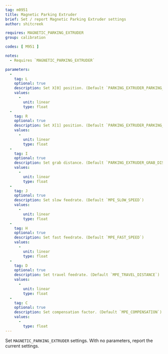 ```yaml
---
tag: m0951
title: Magnetic Parking Extruder
brief: Set / report Magnetic Parking Extruder settings
author: shitcreek

requires: MAGNETIC_PARKING_EXTRUDER
group: calibration

codes: [ M951 ]

notes:
  - Requires `MAGNETIC_PARKING_EXTRUDER`

parameters:
  -
    tag: L
    optional: true
    description: Set X[0] position. (Default `PARKING_EXTRUDER_PARKING_X`)
    values:
      -
        unit: linear
        type: float
  -
    tag: R
    optional: true
    description: Set X[1] position. (Default `PARKING_EXTRUDER_PARKING_X`)
    values:
      -
        unit: linear
        type: float
  -
    tag: I
    optional: true
    description: Set grab distance. (Default `PARKING_EXTRUDER_GRAB_DISTANCE`)
    values:
      -
        unit: linear
        type: float
  -
    tag: J
    optional: true
    description: Set slow feedrate. (Default `MPE_SLOW_SPEED`)
    values:
      -
        unit: linear
        type: float
  -
    tag: H
    optional: true
    description: Set fast feedrate. (Default `MPE_FAST_SPEED`)
    values:
      -
        unit: linear
        type: float
  -
    tag: D
    optional: true
    description: Set travel feedrate. (Default `MPE_TRAVEL_DISTANCE`)
    values:
      -
        unit: linear
        type: float
  -
    tag: C
    optional: true
    description: Set compensation factor. (Default `MPE_COMPENSATION`)
    values:
      -
        type: float
---
```


Set `MAGNETIC_PARKING_EXTRUDER` settings. With no parameters, report the current settings.
